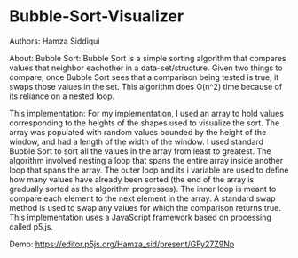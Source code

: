 # Bubble-Sort-Visualizer

Authors: Hamza Siddiqui

About:
Bubble Sort: Bubble Sort is a simple sorting algorithm that compares values that neighbor eachother in a data-set/structure. 
Given two things to compare, once Bubble Sort sees that a comparison being tested is true, it swaps those values in the set. 
This algorithm does O(n^2) time because of its reliance on a nested loop.

This implementation: For my implementation, I used an array to hold values corresponding to the heights of the shapes used to visualize the sort. 
The array was populated with random values bounded by the height of the window, and had a length of the width of the window.
I used standard Bubble Sort to sort all the values in the array from least to greatest.
The algorithm involved nesting a loop that spans the entire array inside another loop that spans the array.
The outer loop and its i variable are used to define how many values have already been sorted 
(the end of the array is gradually sorted as the algorithm progresses).
The inner loop is meant to compare each element to the next element in the array.
A standard swap method is used to swap any values for which the comparison returns true.
This implementation uses a JavaScript framework based on processing called p5.js.

Demo: https://editor.p5js.org/Hamza_sid/present/GFy27Z9Np
